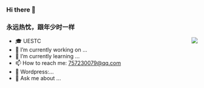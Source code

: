 ### Hi there 👋

### **永远热忱，跟年少时一样**

<img align="right" src="https://github-readme-stats.vercel.app/api?username=Aaron-boom&show_icons=true&icon_color=CE1D2D&text_color=718096&bg_color=ffffff&hide_title=true"/>

<!--
**Aaron-boom/Aaron-boom** is a ✨ _special_ ✨ repository because its `README.md` (this file) appears on your GitHub profile.
Here are some ideas to get you started:
- 🔭 I’m currently working on ...
- 🌱 I’m currently learning ...
- 👯 I’m looking to collaborate on ...
- 🤔 I’m looking for help with ...
- 💬 Ask me about ... 
- 😄 Pronouns: ...
- ⚡ Fun fact: ...
-->

- 🎓 UESTC
- 🔭 I’m currently working on ...
- 🌱 I’m currently learning ...
- 📫 How to reach me: 757230079@qq.com
- 👯 Wordpress:...
- 💬 Ask me about ... 
